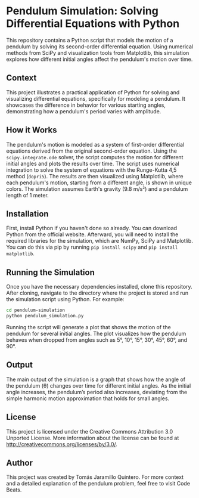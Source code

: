 # Pendulum Simulation: Solving Differential Equations with Python
This repository contains a Python script that models the motion of a pendulum by solving its second-order differential equation. Using numerical methods from SciPy and visualization tools from Matplotlib, this simulation explores how different initial angles affect the pendulum's motion over time.

## Context

This project illustrates a practical application of Python for solving and visualizing differential equations, specifically for modeling a pendulum. It showcases the difference in behavior for various starting angles, demonstrating how a pendulum's period varies with amplitude.

## How it Works

The pendulum's motion is modeled as a system of first-order differential equations derived from the original second-order equation. Using the `scipy.integrate.ode` solver, the script computes the motion for different initial angles and plots the results over time. The script uses numerical integration to solve the system of equations with the Runge-Kutta 4,5 method (`dopri5`). The results are then visualized using Matplotlib, where each pendulum's motion, starting from a different angle, is shown in unique colors. The simulation assumes Earth's gravity (9.8 m/s²) and a pendulum length of 1 meter.

## Installation

First, install Python if you haven't done so already. You can download Python from the official website. Afterward, you will need to install the required libraries for the simulation, which are NumPy, SciPy and Matplotlib. You can do this via pip by running `pip install scipy` and `pip install matplotlib`.

## Running the Simulation

Once you have the necessary dependencies installed, clone this repository. After cloning, navigate to the directory where the project is stored and run the simulation script using Python. For example:

```bash
cd pendulum-simulation
python pendulum_simulation.py
```

Running the script will generate a plot that shows the motion of the pendulum for several initial angles. The plot visualizes how the pendulum behaves when dropped from angles such as 5°, 10°, 15°, 30°, 45°, 60°, and 90°.

## Output

The main output of the simulation is a graph that shows how the angle of the pendulum (θ) changes over time for different initial angles. As the initial angle increases, the pendulum’s period also increases, deviating from the simple harmonic motion approximation that holds for small angles.

## License

This project is licensed under the Creative Commons Attribution 3.0 Unported License. More information about the license can be found at http://creativecommons.org/licenses/by/3.0/.

## Author

This project was created by Tomás Jaramillo Quintero. For more context and a detailed explanation of the pendulum problem, feel free to visit Code Beats.